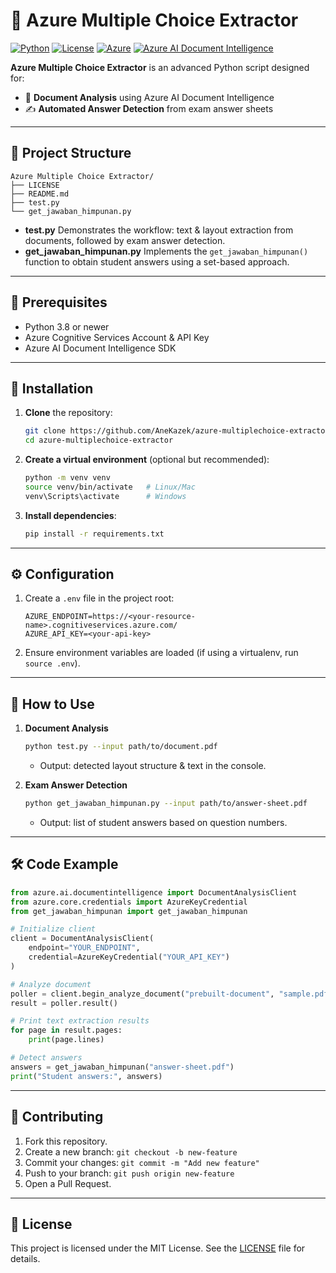 # 🚀 Azure Multiple Choice Extractor

[![Python](https://img.shields.io/badge/python-3.8%2B-blue)](https://www.python.org/) 
[![License](https://img.shields.io/badge/license-MIT-green)](LICENSE)
[![Azure](https://img.shields.io/badge/Azure-0078D4?style=for-the-badge&logo=azure&logoColor=white)](https://azure.microsoft.com/)
[![Azure AI Document Intelligence](https://img.shields.io/badge/Azure%20AI%20Document%20Intelligence-0078D4?style=for-the-badge&logo=azure&logoColor=white)](https://azure.microsoft.com/en-us/services/cognitive-services/document-intelligence/)

**Azure Multiple Choice Extractor** is an advanced Python script designed for:
- 📄 **Document Analysis** using Azure AI Document Intelligence
- ✍️ **Automated Answer Detection** from exam answer sheets

---

## 📂 Project Structure

```
Azure Multiple Choice Extractor/
├── LICENSE
├── README.md
├── test.py
└── get_jawaban_himpunan.py
```

- **test.py**
  Demonstrates the workflow: text & layout extraction from documents, followed by exam answer detection.
- **get_jawaban_himpunan.py**
  Implements the `get_jawaban_himpunan()` function to obtain student answers using a set-based approach.

---

## 🔧 Prerequisites

- Python 3.8 or newer
- Azure Cognitive Services Account & API Key
- Azure AI Document Intelligence SDK

---

## 🚀 Installation

1. **Clone** the repository:
   ```bash
   git clone https://github.com/AneKazek/azure-multiplechoice-extractor.git
   cd azure-multiplechoice-extractor
   ```

2. **Create a virtual environment** (optional but recommended):

   ```bash
   python -m venv venv
   source venv/bin/activate   # Linux/Mac
   venv\Scripts\activate      # Windows
   ```
3. **Install dependencies**:

   ```bash
   pip install -r requirements.txt
   ```

---

## ⚙️ Configuration

1. Create a `.env` file in the project root:

   ```text
   AZURE_ENDPOINT=https://<your-resource-name>.cognitiveservices.azure.com/
   AZURE_API_KEY=<your-api-key>
   ```
2. Ensure environment variables are loaded (if using a virtualenv, run `source .env`).

---

## 🎯 How to Use

1. **Document Analysis**

   ```bash
   python test.py --input path/to/document.pdf
   ```

   * Output: detected layout structure & text in the console.

2. **Exam Answer Detection**

   ```bash
   python get_jawaban_himpunan.py --input path/to/answer-sheet.pdf
   ```

   * Output: list of student answers based on question numbers.

---

## 🛠️ Code Example

```python
from azure.ai.documentintelligence import DocumentAnalysisClient
from azure.core.credentials import AzureKeyCredential
from get_jawaban_himpunan import get_jawaban_himpunan

# Initialize client
client = DocumentAnalysisClient(
    endpoint="YOUR_ENDPOINT",
    credential=AzureKeyCredential("YOUR_API_KEY")
)

# Analyze document
poller = client.begin_analyze_document("prebuilt-document", "sample.pdf")
result = poller.result()

# Print text extraction results
for page in result.pages:
    print(page.lines)

# Detect answers
answers = get_jawaban_himpunan("answer-sheet.pdf")
print("Student answers:", answers)
```

---

## 🤝 Contributing

1. Fork this repository.
2. Create a new branch: `git checkout -b new-feature`
3. Commit your changes: `git commit -m "Add new feature"`
4. Push to your branch: `git push origin new-feature`
5. Open a Pull Request.

---

## 📄 License

This project is licensed under the MIT License.
See the [LICENSE](LICENSE) file for details.
